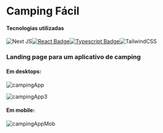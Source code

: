 

# Camping Fácil

#### Tecnologias utilizadas
![Next JS](https://img.shields.io/badge/Next-black?style=for-the-badge&logo=next.js&logoColor=white)[![React Badge](https://img.shields.io/badge/-React-61DBFB?style=for-the-badge&labelColor=black&logo=react&logoColor=61DBFB)](#)[![Typescript Badge](https://img.shields.io/badge/-Typescript-007acc?style=for-the-badge&labelColor=black&logo=typescript&logoColor=007acc)](#)![TailwindCSS](https://img.shields.io/badge/tailwindcss-%2338B2AC.svg?style=for-the-badge&logo=tailwind-css&logoColor=white)


### Landing page para um aplicativo de camping

#### Em desktops:

![campingApp](https://github.com/user-attachments/assets/f5a6e431-43fd-4ea1-8d3c-8b24691adec5)

![campingApp3](https://github.com/user-attachments/assets/b0fbf488-5e8b-4246-a4f4-ab40ee25e119)


#### Em mobile:

![campingAppMob](https://github.com/user-attachments/assets/f56ac9d0-556b-48d8-85f4-05b19eeb9f3b)



